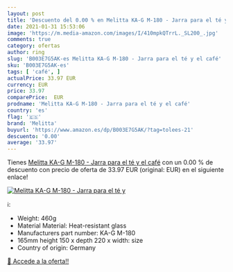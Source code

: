 ```yaml
---
layout: post
title: 'Descuento del 0.00 % en Melitta KA-G M-180 - Jarra para el té y '
date: 2021-01-31 15:53:06
image: 'https://m.media-amazon.com/images/I/410mpkQTrrL._SL200_.jpg'
comments: true
category: ofertas
author: ring
slug: 'B003E7G5AK-es Melitta KA-G M-180 - Jarra para el té y el café'
sku: 'B003E7G5AK-es'
tags: [ 'café', ]
actualPrice: 33.97 EUR
currency: EUR
price: 33.97
comparePrice:  EUR
prodname: 'Melitta KA-G M-180 - Jarra para el té y el café'
country: 'es'
flag: '🇪🇸'
brand: 'Melitta'
buyurl: 'https://www.amazon.es/dp/B003E7G5AK/?tag=tolees-21'
descuento: '0.00'
average: '33.97'
---
```


Tienes [Melitta KA-G M-180 - Jarra para el té y el café](https://www.amazon.es/dp/B003E7G5AK/?tag=tolees-21) con un 0.00 % de descuento con precio de oferta de 33.97 EUR (original:  EUR) en el siguiente enlace!

[![Melitta KA-G M-180 - Jarra para el té y ](https://m.media-amazon.com/images/I/410mpkQTrrL._SL200_.jpg)](https://www.amazon.es/dp/B003E7G5AK/?tag=tolees-21)

ℹ️:

- Weight: 460g
- Material Material: Heat-resistant glass
- Manufacturers part number: KA-G M-180
- 165mm height 150 x depth 220 x width: size
- Country of origin: Germany

[🛒 Accede a la oferta!!](https://www.amazon.es/dp/B003E7G5AK/?tag=tolees-21)
